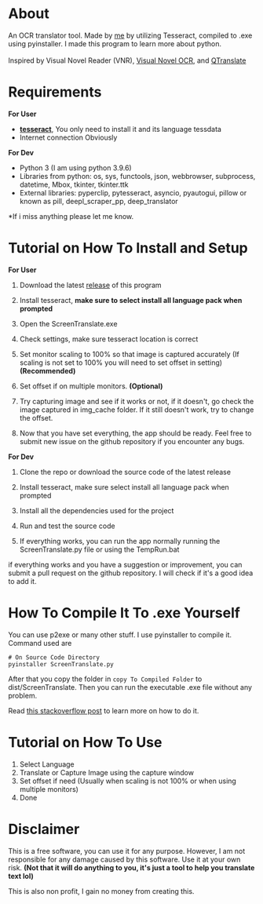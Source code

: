 # About
An OCR translator tool. Made by [me](https://github.com/Dadangdut33) by utilizing Tesseract, compiled to .exe using pyinstaller. I made this program to learn more about python.<br><br>
Inspired by Visual Novel Reader (VNR), [Visual Novel OCR](https://github.com/leminhyen2/Visual-Novel-OCR), and [QTranslate](https://quest-app.appspot.com/)

# Requirements
**For User**
- **[tesseract](https://github.com/UB-Mannheim/tesseract/wiki)**, You only need to install it and its language tessdata
- Internet connection Obviously

**For Dev**
- Python 3 (I am using python 3.9.6)
- Libraries from python: os, sys, functools, json, webbrowser, subprocess, datetime, Mbox, tkinter, tkinter.ttk
- External libraries: pyperclip, pytesseract, asyncio, pyautogui, pillow or known as pill, deepl_scraper_pp, deep_translator

*If i miss anything please let me know.

# Tutorial on How To Install and Setup
**For User**
1. Download the latest [release](https://github.com/Dadangdut33/Screen-Translate/releases/tag/release) of this program

2. Install tesseract, **make sure to select install all language pack when prompted**
3. Open the ScreenTranslate.exe
4. Check settings, make sure tesseract location is correct
5. Set monitor scaling to 100% so that image is captured accurately (If scaling is not set to 100% you will need to set offset in setting) **(Recommended)**
6. Set offset if on multiple monitors. **(Optional)** 
7. Try capturing image and see if it works or not, if it doesn't, go check the image captured in img_cache folder. If it still doesn't work, try to change the offset.
8. Now that you have set everything, the app should be ready. Feel free to submit new issue on the github repository if you encounter any bugs.

**For Dev**
1. Clone the repo or download the source code of the latest release

2. Install tesseract, make sure select install all language pack when prompted
3. Install all the dependencies used for the project
4. Run and test the source code
5. If everything works, you can run the app normally running the ScreenTranslate.py file or using the TempRun.bat

if everything works and you have a suggestion or improvement, you can submit a pull request on the github repository. I will check if it's a good idea to add it.

# How To Compile It To .exe Yourself
You can use p2exe or many other stuff. I use pyinstaller to compile it.<br>
Command used are
```
# On Source Code Directory
pyinstaller ScreenTranslate.py
```
After that you copy the folder in `copy To Compiled Folder` to dist/ScreenTranslate. Then you can run the executable .exe file without any problem.

Read [this stackoverflow post](https://stackoverflow.com/questions/5458048/how-can-i-make-a-python-script-standalone-executable-to-run-without-any-dependen) to learn more on how to do it.

# Tutorial on How To Use
1. Select Language
2. Translate or Capture Image using the capture window
3. Set offset if need (Usually when scaling is not 100% or when using multiple monitors)
4. Done

# Disclaimer
This is a free software, you can use it for any purpose. However, I am not responsible for any damage caused by this software. Use it at your own risk. **(Not that it will do anything to you, it's just a tool to help you translate text lol)**

This is also non profit, I gain no money from creating this.